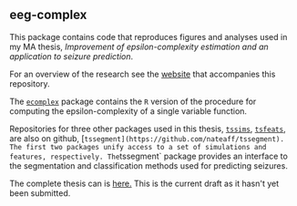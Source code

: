 
<!-- README.md is generated from README.Rmd. Please edit that file -->
eeg-complex
-----------

This package contains code that reproduces figures and analyses used in my MA thesis, *Improvement of epsilon-complexity estimation and an application to seizure prediction*.

For an overview of the research see the [website](https://nateaff.github.io/eeg-complex/) that accompanies this repository.

The [`ecomplex`](https://github.com/nateaff/ecomplex) package contains the `R` version of the procedure for computing the epsilon-complexity of a single variable function.

Repositories for three other packages used in this thesis, [`tssims`](https://github.com/nateaff/tssims), [`tsfeats`](https://github.com/nateaff/tsfeats), are also on github, \[`tssegment](https://github.com/nateaff/tssegment). The first two packages unify access to a set of simulations and features, respectively. The`tssegment\` package provides an interface to the segmentation and classification methods used for predicting seizures.

The complete thesis can is [here.](https://github.com/nateaff/eeg-complex/blob/master/docs/thesis/thesis.pdf) This is the current draft as it hasn't yet been submitted.
